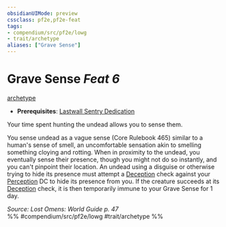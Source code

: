 ```yaml
---
obsidianUIMode: preview
cssclass: pf2e,pf2e-feat
tags:
- compendium/src/pf2e/lowg
- trait/archetype
aliases: ["Grave Sense"]
---
```

# Grave Sense  *Feat 6*  
[archetype](/rules/traits/archetype.md)  

- **Prerequisites**: [Lastwall Sentry Dedication](/compendium/feats/lastwall-sentry-dedication-lowg.md)

Your time spent hunting the undead allows you to sense them.

You sense undead as a vague sense (Core Rulebook 465) similar to a human's sense of smell, an uncomfortable sensation akin to smelling something cloying and rotting. When in proximity to the undead, you eventually sense their presence, though you might not do so instantly, and you can't pinpoint their location. An undead using a disguise or otherwise trying to hide its presence must attempt a [Deception](/compendium/skills.md#Deception) check against your [Perception](/compendium/skills.md#Perception) DC to hide its presence from you. If the creature succeeds at its [Deception](/compendium/skills.md#Deception) check, it is then temporarily immune to your Grave Sense for 1 day.

*Source: Lost Omens: World Guide p. 47*  
%% #compendium/src/pf2e/lowg #trait/archetype %%
